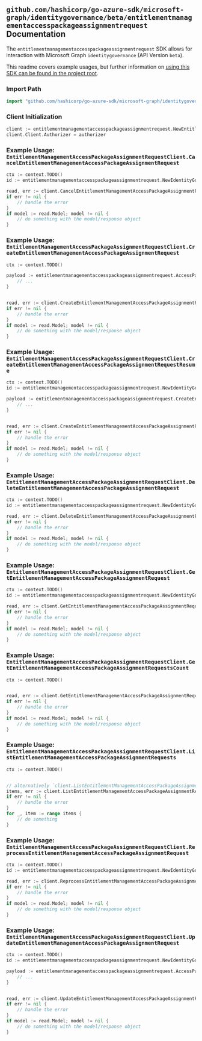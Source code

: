 
## `github.com/hashicorp/go-azure-sdk/microsoft-graph/identitygovernance/beta/entitlementmanagementaccesspackageassignmentrequest` Documentation

The `entitlementmanagementaccesspackageassignmentrequest` SDK allows for interaction with Microsoft Graph `identitygovernance` (API Version `beta`).

This readme covers example usages, but further information on [using this SDK can be found in the project root](https://github.com/hashicorp/go-azure-sdk/tree/main/docs).

### Import Path

```go
import "github.com/hashicorp/go-azure-sdk/microsoft-graph/identitygovernance/beta/entitlementmanagementaccesspackageassignmentrequest"
```


### Client Initialization

```go
client := entitlementmanagementaccesspackageassignmentrequest.NewEntitlementManagementAccessPackageAssignmentRequestClientWithBaseURI("https://graph.microsoft.com")
client.Client.Authorizer = authorizer
```


### Example Usage: `EntitlementManagementAccessPackageAssignmentRequestClient.CancelEntitlementManagementAccessPackageAssignmentRequest`

```go
ctx := context.TODO()
id := entitlementmanagementaccesspackageassignmentrequest.NewIdentityGovernanceEntitlementManagementAccessPackageAssignmentRequestID("accessPackageAssignmentRequestId")

read, err := client.CancelEntitlementManagementAccessPackageAssignmentRequest(ctx, id, entitlementmanagementaccesspackageassignmentrequest.DefaultCancelEntitlementManagementAccessPackageAssignmentRequestOperationOptions())
if err != nil {
	// handle the error
}
if model := read.Model; model != nil {
	// do something with the model/response object
}
```


### Example Usage: `EntitlementManagementAccessPackageAssignmentRequestClient.CreateEntitlementManagementAccessPackageAssignmentRequest`

```go
ctx := context.TODO()

payload := entitlementmanagementaccesspackageassignmentrequest.AccessPackageAssignmentRequest{
	// ...
}


read, err := client.CreateEntitlementManagementAccessPackageAssignmentRequest(ctx, payload, entitlementmanagementaccesspackageassignmentrequest.DefaultCreateEntitlementManagementAccessPackageAssignmentRequestOperationOptions())
if err != nil {
	// handle the error
}
if model := read.Model; model != nil {
	// do something with the model/response object
}
```


### Example Usage: `EntitlementManagementAccessPackageAssignmentRequestClient.CreateEntitlementManagementAccessPackageAssignmentRequestResume`

```go
ctx := context.TODO()
id := entitlementmanagementaccesspackageassignmentrequest.NewIdentityGovernanceEntitlementManagementAccessPackageAssignmentRequestID("accessPackageAssignmentRequestId")

payload := entitlementmanagementaccesspackageassignmentrequest.CreateEntitlementManagementAccessPackageAssignmentRequestResumeRequest{
	// ...
}


read, err := client.CreateEntitlementManagementAccessPackageAssignmentRequestResume(ctx, id, payload, entitlementmanagementaccesspackageassignmentrequest.DefaultCreateEntitlementManagementAccessPackageAssignmentRequestResumeOperationOptions())
if err != nil {
	// handle the error
}
if model := read.Model; model != nil {
	// do something with the model/response object
}
```


### Example Usage: `EntitlementManagementAccessPackageAssignmentRequestClient.DeleteEntitlementManagementAccessPackageAssignmentRequest`

```go
ctx := context.TODO()
id := entitlementmanagementaccesspackageassignmentrequest.NewIdentityGovernanceEntitlementManagementAccessPackageAssignmentRequestID("accessPackageAssignmentRequestId")

read, err := client.DeleteEntitlementManagementAccessPackageAssignmentRequest(ctx, id, entitlementmanagementaccesspackageassignmentrequest.DefaultDeleteEntitlementManagementAccessPackageAssignmentRequestOperationOptions())
if err != nil {
	// handle the error
}
if model := read.Model; model != nil {
	// do something with the model/response object
}
```


### Example Usage: `EntitlementManagementAccessPackageAssignmentRequestClient.GetEntitlementManagementAccessPackageAssignmentRequest`

```go
ctx := context.TODO()
id := entitlementmanagementaccesspackageassignmentrequest.NewIdentityGovernanceEntitlementManagementAccessPackageAssignmentRequestID("accessPackageAssignmentRequestId")

read, err := client.GetEntitlementManagementAccessPackageAssignmentRequest(ctx, id, entitlementmanagementaccesspackageassignmentrequest.DefaultGetEntitlementManagementAccessPackageAssignmentRequestOperationOptions())
if err != nil {
	// handle the error
}
if model := read.Model; model != nil {
	// do something with the model/response object
}
```


### Example Usage: `EntitlementManagementAccessPackageAssignmentRequestClient.GetEntitlementManagementAccessPackageAssignmentRequestsCount`

```go
ctx := context.TODO()


read, err := client.GetEntitlementManagementAccessPackageAssignmentRequestsCount(ctx, entitlementmanagementaccesspackageassignmentrequest.DefaultGetEntitlementManagementAccessPackageAssignmentRequestsCountOperationOptions())
if err != nil {
	// handle the error
}
if model := read.Model; model != nil {
	// do something with the model/response object
}
```


### Example Usage: `EntitlementManagementAccessPackageAssignmentRequestClient.ListEntitlementManagementAccessPackageAssignmentRequests`

```go
ctx := context.TODO()


// alternatively `client.ListEntitlementManagementAccessPackageAssignmentRequests(ctx, entitlementmanagementaccesspackageassignmentrequest.DefaultListEntitlementManagementAccessPackageAssignmentRequestsOperationOptions())` can be used to do batched pagination
items, err := client.ListEntitlementManagementAccessPackageAssignmentRequestsComplete(ctx, entitlementmanagementaccesspackageassignmentrequest.DefaultListEntitlementManagementAccessPackageAssignmentRequestsOperationOptions())
if err != nil {
	// handle the error
}
for _, item := range items {
	// do something
}
```


### Example Usage: `EntitlementManagementAccessPackageAssignmentRequestClient.ReprocessEntitlementManagementAccessPackageAssignmentRequest`

```go
ctx := context.TODO()
id := entitlementmanagementaccesspackageassignmentrequest.NewIdentityGovernanceEntitlementManagementAccessPackageAssignmentRequestID("accessPackageAssignmentRequestId")

read, err := client.ReprocessEntitlementManagementAccessPackageAssignmentRequest(ctx, id, entitlementmanagementaccesspackageassignmentrequest.DefaultReprocessEntitlementManagementAccessPackageAssignmentRequestOperationOptions())
if err != nil {
	// handle the error
}
if model := read.Model; model != nil {
	// do something with the model/response object
}
```


### Example Usage: `EntitlementManagementAccessPackageAssignmentRequestClient.UpdateEntitlementManagementAccessPackageAssignmentRequest`

```go
ctx := context.TODO()
id := entitlementmanagementaccesspackageassignmentrequest.NewIdentityGovernanceEntitlementManagementAccessPackageAssignmentRequestID("accessPackageAssignmentRequestId")

payload := entitlementmanagementaccesspackageassignmentrequest.AccessPackageAssignmentRequest{
	// ...
}


read, err := client.UpdateEntitlementManagementAccessPackageAssignmentRequest(ctx, id, payload, entitlementmanagementaccesspackageassignmentrequest.DefaultUpdateEntitlementManagementAccessPackageAssignmentRequestOperationOptions())
if err != nil {
	// handle the error
}
if model := read.Model; model != nil {
	// do something with the model/response object
}
```
